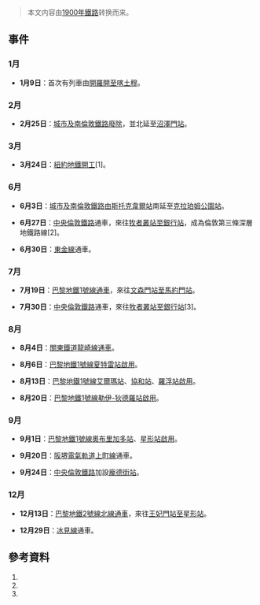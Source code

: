 > 本文内容由[1900年鐵路](https://zh.wikipedia.org/wiki/1900年鐵路)转换而来。


## 事件

### 1月

  - **1月9日**：首次有列車由[開羅開至](https://zh.wikipedia.org/wiki/開羅 "wikilink")[喀土穆](../Page/喀土穆.md "wikilink")。

### 2月

  - **2月25日**：[城市及南倫敦鐵路廢除](https://zh.wikipedia.org/wiki/城市及南倫敦鐵路 "wikilink")，並北延至[沼澤門站](../Page/沼澤門站.md "wikilink")。

### 3月

  - **3月24日**：[紐約地鐵開工](https://zh.wikipedia.org/wiki/紐約地鐵 "wikilink")\[1\]。

### 6月

  - **6月3日**：[城市及南倫敦鐵路由](https://zh.wikipedia.org/wiki/城市及南倫敦鐵路 "wikilink")[斯托克韋爾站](../Page/斯托克韋爾站.md "wikilink")南延至[克拉珀姆公園站](../Page/克拉珀姆公園站.md "wikilink")。

  - **6月27日**：[中央倫敦鐵路](../Page/中央倫敦鐵路.md "wikilink")通車，來往[牧者叢站至](../Page/牧者叢站_\(倫敦地鐵\).md "wikilink")[銀行站](../Page/銀行及紀念碑站.md "wikilink")，成為倫敦第三條深層地鐵路線\[2\]。

  - **6月30日**：[東金線](../Page/東金線.md "wikilink")通車。

### 7月

  - **7月19日**：[巴黎地鐵](../Page/巴黎地鐵.md "wikilink")[1號線通車](../Page/巴黎地鐵1號線.md "wikilink")，來往[文森門站至](https://zh.wikipedia.org/wiki/文森門站 "wikilink")[馬約門站](https://zh.wikipedia.org/wiki/馬約門站 "wikilink")。

  - **7月30日**：[中央倫敦鐵路](../Page/中央倫敦鐵路.md "wikilink")通車，來往[牧者叢站至](../Page/牧者叢站_\(倫敦地鐵\).md "wikilink")[銀行站](../Page/銀行及紀念碑站.md "wikilink")\[3\]。

### 8月

  - **8月4日**：[關東鐵道](../Page/關東鐵道.md "wikilink")[龍崎線通車](https://zh.wikipedia.org/wiki/龍崎線 "wikilink")。

  - **8月6日**：[巴黎地鐵](../Page/巴黎地鐵.md "wikilink")[1號線](../Page/巴黎地鐵1號線.md "wikilink")[夏特雷站啟用](https://zh.wikipedia.org/wiki/夏特雷站 "wikilink")。

  - **8月13日**：[巴黎地鐵](../Page/巴黎地鐵.md "wikilink")[1號線](../Page/巴黎地鐵1號線.md "wikilink")[艾爾瑪站](https://zh.wikipedia.org/wiki/喬治五世站 "wikilink")、[協和站](../Page/協和站_\(巴黎\).md "wikilink")、[羅浮站啟用](https://zh.wikipedia.org/wiki/盧浮-里沃利站 "wikilink")。

  - **8月20日**：[巴黎地鐵](../Page/巴黎地鐵.md "wikilink")[1號線](../Page/巴黎地鐵1號線.md "wikilink")[勒伊-狄德羅站啟用](https://zh.wikipedia.org/wiki/勒伊-狄德羅站 "wikilink")。

### 9月

  - **9月1日**：[巴黎地鐵](../Page/巴黎地鐵.md "wikilink")[1號線](../Page/巴黎地鐵1號線.md "wikilink")[奧布里加多站](../Page/阿根廷站.md "wikilink")、[星形站啟用](https://zh.wikipedia.org/wiki/夏爾·戴高樂-星形站 "wikilink")。

  - **9月20日**：[阪堺電氣軌道](../Page/阪堺電氣軌道.md "wikilink")[上町線](../Page/上町線.md "wikilink")通車。

  - **9月24日**：[中央倫敦鐵路](../Page/中央倫敦鐵路.md "wikilink")加設[龐德街站](../Page/龐德街站.md "wikilink")。

### 12月

  - **12月13日**：[巴黎地鐵](../Page/巴黎地鐵.md "wikilink")[2號線北線通車](../Page/巴黎地鐵2號線.md "wikilink")，來往[王妃門站至](https://zh.wikipedia.org/wiki/王妃門站 "wikilink")[星形站](https://zh.wikipedia.org/wiki/夏爾·戴高樂-星形站 "wikilink")。

  - **12月29日**：[冰見線](../Page/冰見線.md "wikilink")通車。

## 參考資料

1.
2.
3.